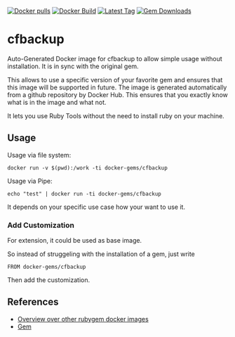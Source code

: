 [![Docker pulls](https://img.shields.io/docker/pulls/rubygem/cfbackup.svg)](https://hub.docker.com/r/rubygem/cfbackup/)
[![Docker Build](https://img.shields.io/docker/automated/rubygem/cfbackup.svg)](https://hub.docker.com/r/rubygem/cfbackup/)
[![Latest Tag](https://img.shields.io/github/tag/docker-rubygem/cfbackup.svg)](https://hub.docker.com/r/rubygem/cfbackup/)
[![Gem Downloads](https://img.shields.io/gem/dt/cfbackup.svg)](https://rubygems.org/gems/cfbackup/)
# cfbackup

Auto-Generated Docker image for cfbackup to allow simple usage without installation.
It is in sync with the original gem.

This allows to use a specific version of your favorite gem and ensures that this image will be supported in future.
The image is generated automatically from a github repository by Docker Hub.
This ensures that you exactly know what is in the image and what not.

It lets you use Ruby Tools without the need to install ruby on your machine.

## Usage

Usage via file system:

`docker run -v $(pwd):/work -ti docker-gems/cfbackup`

Usage via Pipe:

`echo "test" | docker run -ti docker-gems/cfbackup`

It depends on your specific use case how your want to use it.

### Add Customization

For extension, it could be used as base image.

So instead of struggeling with the installation of a gem, just write

`FROM docker-gems/cfbackup`

Then add the customization.

## References

 - [Overview over other rubygem docker images](https://github.com/thinkbot/docker-rubygem)
 - [Gem](https://rubygems.org/gems/cfbackup/)
